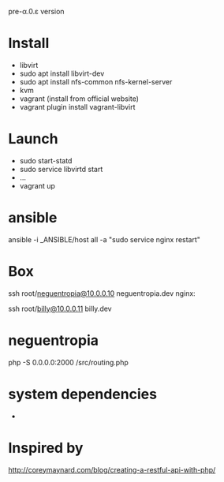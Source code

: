 pre-α.0.ε version

# Install
- libvirt
- sudo apt install libvirt-dev
- sudo apt install nfs-common nfs-kernel-server
- kvm
- vagrant (install from official website)
- vagrant plugin install vagrant-libvirt

# Launch
- sudo start-statd
- sudo service libvirtd start
- ...
- vagrant up

# ansible
ansible -i _ANSIBLE/host all  -a "sudo service nginx restart" 

# Box

ssh root/neguentropia@10.0.0.10  neguentropia.dev
nginx:

ssh root/billy@10.0.0.11 billy.dev

# neguentropia

php -S 0.0.0.0:2000 /src/routing.php

# system dependencies

- 


# Inspired by
http://coreymaynard.com/blog/creating-a-restful-api-with-php/